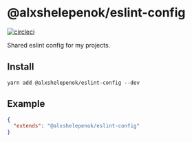 # @alxshelepenok/eslint-config 

[![circleci][1]][2]

Shared eslint config for my projects.

## Install

```
yarn add @alxshelepenok/eslint-config --dev
```

## Example

```json
{
  "extends": "@alxshelepenok/eslint-config"
}
```

[1]: https://circleci.com/gh/alxshelepenok/eslint-config.svg?style=svg
[2]: https://circleci.com/gh/alxshelepenok/eslint-config
